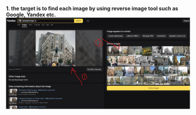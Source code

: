 **1. the target is to find each image by using reverse image tool such as Google, Yandex etc.**
![alt text](img/1.jpg)
